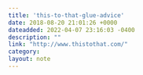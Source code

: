 ```yaml
---
title: 'this-to-that-glue-advice'
date: 2018-08-20 21:01:26 +0000
dateadded: 2022-04-07 23:16:03 -0400
description: ""
link: "http://www.thistothat.com/"
category:
layout: note
---
```

